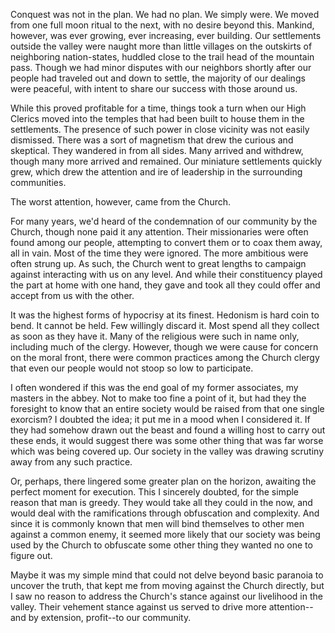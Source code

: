 Conquest was not in the plan. We had no plan. We simply were. We moved from one full moon ritual to the next, with no desire beyond this. Mankind, however, was ever growing, ever increasing, ever building. Our settlements outside the valley were naught more than little villages on the outskirts of neighboring nation-states, huddled close to the trail head of the mountain pass. Though we had minor disputes with our neighbors shortly after our people had traveled out and down to settle, the majority of our dealings were peaceful, with intent to share our success with those around us.

While this proved profitable for a time, things took a turn when our High Clerics moved into the temples that had been built to house them in the settlements. The presence of such power in close vicinity was not easily dismissed. There was a sort of magnetism that drew the curious and skeptical. They wandered in from all sides. Many arrived and withdrew, though many more arrived and remained. Our miniature settlements quickly grew, which drew the attention and ire of leadership in the surrounding communities.

The worst attention, however, came from the Church.

For many years, we'd heard of the condemnation of our community by the Church, though none paid it any attention. Their missionaries were often found among our people, attempting to convert them or to coax them away, all in vain. Most of the time they were ignored. The more ambitious were often strung up. As such, the Church went to great lengths to campaign against interacting with us on any level. And while their constituency played the part at home with one hand, they gave and took all they could offer and accept from us with the other.

It was the highest forms of hypocrisy at its finest. Hedonism is hard coin to bend. It cannot be held. Few willingly discard it. Most spend all they collect as soon as they have it. Many of the religious were such in name only, including much of the clergy. However, though we were cause for concern on the moral front, there were common practices among the Church clergy that even our people would not stoop so low to participate.

I often wondered if this was the end goal of my former associates, my masters in the abbey. Not to make too fine a point of it, but had they the foresight to know that an entire society would be raised from that one single exorcism? I doubted the idea; it put me in a mood when I considered it. If they had somehow drawn out the beast and found a willing host to carry out these ends, it would suggest there was some other thing that was far worse which was being covered up. Our society in the valley was drawing scrutiny away from any such practice.

Or, perhaps, there lingered some greater plan on the horizon, awaiting the perfect moment for execution. This I sincerely doubted, for the simple reason that man is greedy. They would take all they could in the now, and would deal with the ramifications through obfuscation and complexity. And since it is commonly known that men will bind themselves to other men against a common enemy, it seemed more likely that our society was being used by the Church to obfuscate some other thing they wanted no one to figure out.

Maybe it was my simple mind that could not delve beyond basic paranoia to uncover the truth, that kept me from moving against the Church directly, but I saw no reason to address the Church's stance against our livelihood in the valley. Their vehement stance against us served to drive more attention--and by extension, profit--to our community.